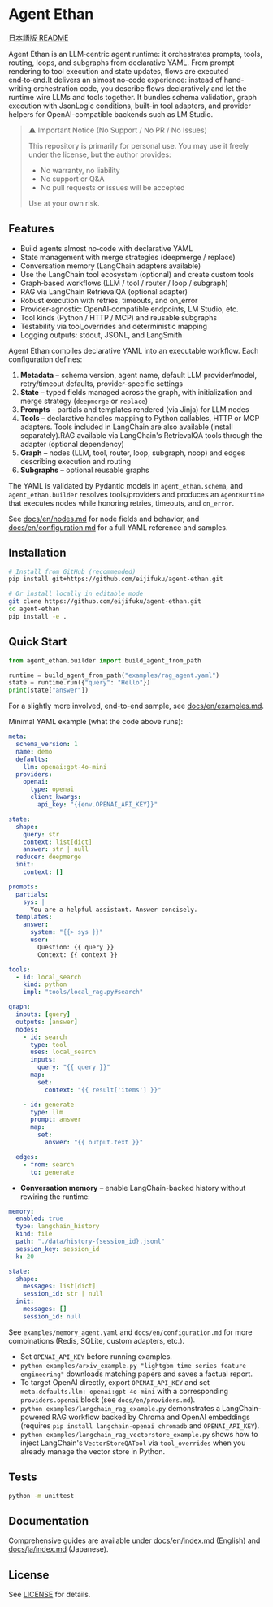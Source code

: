 # Agent Ethan

[日本語版 README](README.ja.md)

Agent Ethan is an LLM‑centric agent runtime: it orchestrates prompts, tools, routing, loops, and subgraphs from declarative YAML. From prompt rendering to tool execution and state updates, flows are executed end‑to‑end.It delivers an almost no-code experience: instead of hand-writing orchestration code, you describe flows declaratively and let the runtime wire LLMs and tools together. It bundles schema validation, graph execution with JsonLogic conditions, built-in tool adapters, and provider helpers for OpenAI-compatible backends such as LM Studio.

> ⚠️ Important Notice (No Support / No PR / No Issues)
>
> This repository is primarily for personal use. You may use it freely under the license, but the author provides:
> - No warranty, no liability
> - No support or Q&A
> - No pull requests or issues will be accepted
>
> Use at your own risk.

## Features

- Build agents almost no‑code with declarative YAML
- State management with merge strategies (deepmerge / replace)
- Conversation memory (LangChain adapters available)
- Use the LangChain tool ecosystem (optional) and create custom tools
- Graph‑based workflows (LLM / tool / router / loop / subgraph)
- RAG via LangChain RetrievalQA (optional adapter)
- Robust execution with retries, timeouts, and on_error
- Provider‑agnostic: OpenAI‑compatible endpoints, LM Studio, etc.
- Tool kinds (Python / HTTP / MCP) and reusable subgraphs
- Testability via tool_overrides and deterministic mapping
- Logging outputs: stdout, JSONL, and LangSmith

Agent Ethan compiles declarative YAML into an executable workflow. Each configuration defines:

1. **Metadata** – schema version, agent name, default LLM provider/model, retry/timeout defaults, provider-specific settings
2. **State** – typed fields managed across the graph, with initialization and merge strategy (`deepmerge` or `replace`)
3. **Prompts** – partials and templates rendered (via Jinja) for LLM nodes
4. **Tools** – declarative handles mapping to Python callables, HTTP or MCP adapters. Tools included in LangChain are also available (install separately).RAG available via LangChain's RetrievalQA tools through the adapter (optional dependency)
5. **Graph** – nodes (LLM, tool, router, loop, subgraph, noop) and edges describing execution and routing
6. **Subgraphs** – optional reusable graphs

The YAML is validated by Pydantic models in `agent_ethan.schema`, and `agent_ethan.builder` resolves tools/providers and produces an `AgentRuntime` that executes nodes while honoring retries, timeouts, and `on_error`.

See [docs/en/nodes.md](docs/en/nodes.md) for node fields and behavior, and [docs/en/configuration.md](docs/en/configuration.md) for a full YAML reference and samples.

## Installation

```bash
# Install from GitHub (recommended)
pip install git+https://github.com/eijifuku/agent-ethan.git

# Or install locally in editable mode
git clone https://github.com/eijifuku/agent-ethan.git
cd agent-ethan
pip install -e .
```

## Quick Start

```python
from agent_ethan.builder import build_agent_from_path

runtime = build_agent_from_path("examples/rag_agent.yaml")
state = runtime.run({"query": "Hello"})
print(state["answer"])
```

For a slightly more involved, end-to-end sample, see [docs/en/examples.md](docs/en/examples.md).

Minimal YAML example (what the code above runs):

```yaml
meta:
  schema_version: 1
  name: demo
  defaults:
    llm: openai:gpt-4o-mini
  providers:
    openai:
      type: openai
      client_kwargs:
        api_key: "{{env.OPENAI_API_KEY}}"

state:
  shape:
    query: str
    context: list[dict]
    answer: str | null
  reducer: deepmerge
  init:
    context: []

prompts:
  partials:
    sys: |
      You are a helpful assistant. Answer concisely.
  templates:
    answer:
      system: "{{> sys }}"
      user: |
        Question: {{ query }}
        Context: {{ context }}

tools:
  - id: local_search
    kind: python
    impl: "tools/local_rag.py#search"

graph:
  inputs: [query]
  outputs: [answer]
  nodes:
    - id: search
      type: tool
      uses: local_search
      inputs:
        query: "{{ query }}"
      map:
        set:
          context: "{{ result['items'] }}"

    - id: generate
      type: llm
      prompt: answer
      map:
        set:
          answer: "{{ output.text }}"

  edges:
    - from: search
      to: generate
```

- **Conversation memory** – enable LangChain-backed history without rewiring the runtime:

```yaml
memory:
  enabled: true
  type: langchain_history
  kind: file
  path: "./data/history-{session_id}.jsonl"
  session_key: session_id
  k: 20

state:
  shape:
    messages: list[dict]
    session_id: str | null
  init:
    messages: []
    session_id: null
```

See `examples/memory_agent.yaml` and `docs/en/configuration.md` for more combinations (Redis, SQLite, custom adapters, etc.).

- Set `OPENAI_API_KEY` before running examples.
- `python examples/arxiv_example.py "lightgbm time series feature engineering"` downloads matching papers and saves a factual report.
- To target OpenAI directly, export `OPENAI_API_KEY` and set `meta.defaults.llm: openai:gpt-4o-mini` with a corresponding `providers.openai` block (see `docs/en/providers.md`).
- `python examples/langchain_rag_example.py` demonstrates a LangChain-powered RAG workflow backed by Chroma and OpenAI embeddings (requires `pip install langchain-openai chromadb` and `OPENAI_API_KEY`).
- `python examples/langchain_rag_vectorstore_example.py` shows how to inject LangChain's `VectorStoreQATool` via `tool_overrides` when you already manage the vector store in Python.

## Tests

```bash
python -m unittest
```

## Documentation

Comprehensive guides are available under [docs/en/index.md](docs/en/index.md) (English) and [docs/ja/index.md](docs/ja/index.md) (Japanese).

## License

See [LICENSE](LICENSE) for details.
